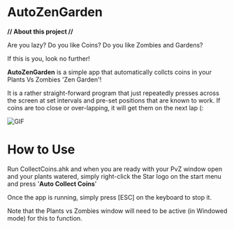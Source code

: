 # AutoZenGarden

**// About this project //**

Are you lazy? Do you like Coins? Do you like Zombies and Gardens?

If this is you, look no further!

**AutoZenGarden** is a simple app that automatically collcts coins in your Plants Vs Zombies 'Zen Garden'!

It is a rather straight-forward program that just repeatedly presses across the screen at set intervals and pre-set positions that are known to work. If coins are too close or over-lapping, it will get them on the next lap (:

![GIF](Resources/example.gif)

# How to Use

Run CollectCoins.ahk and when you are ready with your PvZ window open and your plants watered, simply right-click the Star logo on the start menu and press '**Auto Collect Coins**'

Once the app is running, simply press [ESC] on the keyboard to stop it.

Note that the Plants vs Zombies window will need to be active (in Windowed mode) for this to function.